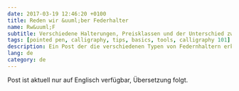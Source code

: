 ```yaml
---
date: 2017-03-19 12:46:20 +0100
title: Reden wir &uuml;ber Federhalter
name: Rw&uuml;F
subtitle: Verschiedene Halterungen, Preisklassen und der Unterschied zwischen grade und Oblique
tags: [pointed pen, calligraphy, tips, basics, tools, calligraphy 101]
description: Ein Post der die verschiedenen Typen von Federnhaltern erkl&auml;rt, eine &Uuml;bersicht gibt, und Empfehlungen f&uuml;r Anf&auml;nger.
lang: de
category: de
---
```

Post ist aktuell nur auf Englisch verfügbar, Übersetzung folgt.
